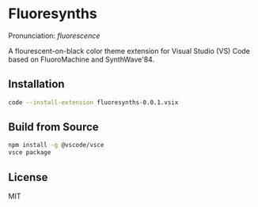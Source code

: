 # Fluoresynths

Pronunciation: _fluorescence_

A flourescent-on-black color theme extension for Visual Studio (VS) Code based on FluoroMachine and SynthWave'84.

## Installation

```bash
code --install-extension fluoresynths-0.0.1.vsix
```

## Build from Source

```bash
npm install -g @vscode/vsce
vsce package
```

## License

MIT
